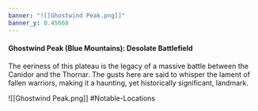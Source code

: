 ```yaml
---
banner: "![[Ghostwind Peak.png]]"
banner_y: 0.45668
---
```



#### Ghostwind Peak (Blue Mountains): Desolate Battlefield

The eeriness of this plateau is the legacy of a massive battle between the Canidor and the Thornar. The gusts here are said to whisper the lament of fallen warriors, making it a haunting, yet historically significant, landmark.

![[Ghostwind Peak.png]]
#Notable-Locations